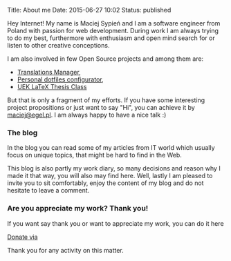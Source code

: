 Title: About me
Date: 2015-06-27 10:02
Status: published

Hey Internet! My name is Maciej Sypień and I am a software engineer from Poland with passion for web development.
During work I am always trying to do my best, furthermore with enthusiasm and open mind search for or listen to other creative conceptions.

I am also involved in few Open Source projects and among them are:

-   [Translations Manager][github-tr],
-   [Personal dotfiles configurator][github-dotfiles],
-   [UEK LaTeX Thesis Class][github-UEKThesis]

But that is only a fragment of my efforts. If you have some interesting project propositions or just want to say "Hi", you can achieve it by <maciej@egel.pl>. I am always happy to have a nice talk :)

### The blog
In the blog you can read some of my articles from IT world which usually focus on unique topics, that might be hard to find in the Web.

This blog is also partly my work diary, so many decisions and reason why I made it that way, you will also may find here. Well, lastly I am pleased to invite you to sit comfortably, enjoy the content of my blog and do not hesitate to leave a comment.

### Are you appreciate my work? Thank you!
If you want say thank you or want to appreciate my work, you can do it here

<a class="btn btn-success" target="_blank" href="https://www.paypal.me/MaciejSypien">
  Donate via <i class="fa fa-paypal"></i>
</a>

Thank you for any activity on this matter.


[github-dotfiles]: https://github.com/egel/dotfiles
[github-tr]: https://github.com/Contactis/translations-manager
[github-UEKThesis]: https://github.com/egel/uek-latex-thesis-class

